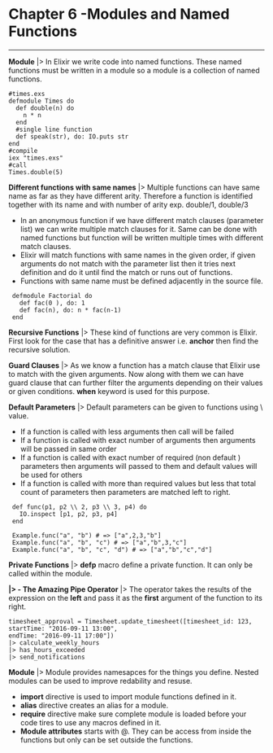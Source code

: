 # Chapter 6 -Modules and Named Functions
------

**Module** |> In Elixir we write code into named functions. These named functions must be written in a module so a module is a collection of named functions.
```javascrip
#times.exs
defmodule Times do
  def double(n) do
    n * n
  end
  #single line function
  def speak(str), do: IO.puts str
end
#compile
iex "times.exs"
#call
Times.double(5)
```

**Different functions with same names** |> Multiple functions can have same name as far as they have different arity. Therefore a function is identified together with its name and with number of arity exp. double/1, double/3

* In an anonymous function if we have different match clauses (parameter list) we can write multiple match clauses for it. Same can be done with named functions but function will be written multiple times with different match clauses. 
* Elixir will match functions with same names in the given order, if given arguments do not match with the parameter list then it tries next definition and do it until find the match or runs out of functions.
* Functions with same name must be defined adjacently in the source file.
```javascrip
 defmodule Factorial do
   def fac(0 ), do: 1
   def fac(n), do: n * fac(n-1)
 end   
```
**Recursive Functions** |> These kind of functions are very common is Elixir. First look for the case that has a definitive answer i.e. **anchor** then find the recursive solution. 

**Guard Clauses** |> As we know a function has a match clause that Elixir use to match with the given arguments. Now along with them we can have guard clause that can further filter the arguments depending on their values or given conditions. **when** keyword is used for this purpose.

**Default Parameters** |> Default parameters can be given to functions using \\ value. 

* If a function is called with less arguments then call will be failed
* If a function is called with exact number of arguments then arguments will be passed in same order
* If a function is called with exact number of required (non default ) parameters then arguments will passed to them and default values will be used for others
* If a function is called with more than required values but less that total count of parameters then parameters are matched left to right.
```javascrip
 def func(p1, p2 \\ 2, p3 \\ 3, p4) do
   IO.inspect [p1, p2, p3, p4]
 end  

 Example.func("a", "b") # => ["a",2,3,"b"]
 Example.func("a", "b", "c") # => ["a","b",3,"c"]
 Example.func("a", "b", "c", "d") # => ["a","b","c","d"]
```
**Private Functions** |> **defp** macro define a private function. It can only be called within the module. 
 
 **|> - The Amazing Pipe Operator** |> The operator takes the results of the expression on the **left** and pass it as the **first** argument of the function to its right.
```javascrip 
timesheet_approval = Timesheet.update_timesheet([timesheet_id: 123, startTime: "2016-09-11 13:00", 
endTime: "2016-09-11 17:00"])
|> calculate_weekly_hours
|> has_hours_exceeded
|> send_notifications
```
**Module** |> Module provides namesapces for the things you define. Nested modules can be used to improve redability and resuse. 

* **import** directive is used to import module functions defined in it.
* **alias** directive creates an alias for a module.
* **require** directive make sure complete module is loaded before your code tires to use any macros defined in it. 
* **Module attributes** starts with @. They can be access from inside the functions but only can be set outside the functions.  

